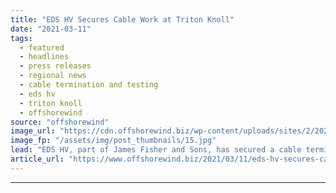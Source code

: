```yaml
---
title: "EDS HV Secures Cable Work at Triton Knoll"
date: "2021-03-11"
tags: 
  - featured
  - headlines
  - press releases
  - regional news
  - cable termination and testing
  - eds hv
  - triton knoll
  - offshorewind
source: "offshorewind"
image_url: "https://cdn.offshorewind.biz/wp-content/uploads/sites/2/2021/03/11090006/EDS-HV-Secures-Cable-Work-at-Triton-Knoll.jpg"
image_fp: "/assets/img/post_thumbnails/15.jpg"
lead: "EDS HV, part of James Fisher and Sons, has secured a cable termination and"
article_url: "https://www.offshorewind.biz/2021/03/11/eds-hv-secures-cable-work-at-triton-knoll/"
---
```


---
